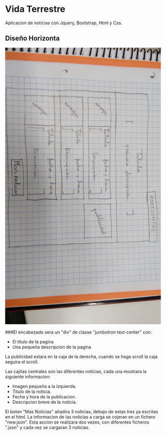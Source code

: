 # Vida Terrestre
Aplicacion de noticias con Jquery, Bootstrap, Html y Css.

## Diseño Horizonta
![Diseño Horizontal](imgReadME/IMG_20170517_162251.jpg)

###El encabezado sera un "div" de classe "jumbotron text-center" con:
  * El titulo de la pagina
  * Una pequeña descripcion de la pagina
  
La publicidad estara en la caja de la derecha, cuando se haga scroll la caja seguira el scroll.

Las cajitas centrales son las diferentes noticias, cada una mostrara la siguiente informacion:
 * Imagen pequeña a la izquierda.
 * Titulo de la noticia.
 * Fecha y hora de la publicacion.
 * Descripcion breve de la noticia.

El boton "Mas Noticias" añadira 3 noticias, debajo de estas tres ya escritas en el html. La informacion
de las noticias a carga se cojeran en un fichero "new.json". Esta accion se realizara dos vezes, con diferentes
ficheros ".json" y cada vez se cargaran 3 noticias.
